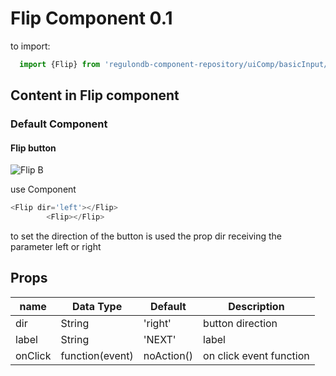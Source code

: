 # Flip Component 0.1

to import:
```js
  import {Flip} from 'regulondb-component-repository/uiComp/basicInput/Buttons'
```

## Content in Flip component

### Default Component

#### Flip button

![Flip B](https://i.ibb.co/dc3m5tW/Captura-de-Pantalla-2019-10-23-a-la-s-12-03-29.png)

use Component

```js
<Flip dir='left'></Flip>
        <Flip></Flip>
```
to set the direction of the button is used the prop dir receiving the parameter left or right

## Props

name | Data Type  | Default  | Description
--|---|---|--
dir  | String  | 'right'  | button direction
label  | String  | 'NEXT'  | label
onClick  | function(event)  | noAction()  | on click event function
